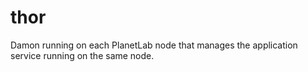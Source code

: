 # thor
Damon running on each PlanetLab node that manages the application service running on the same node.
